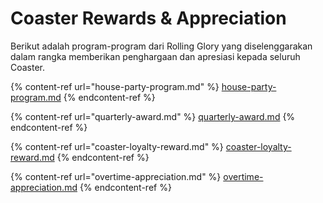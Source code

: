 # Coaster Rewards & Appreciation

Berikut adalah program-program dari Rolling Glory yang diselenggarakan dalam rangka memberikan penghargaan dan apresiasi kepada seluruh Coaster.

{% content-ref url="house-party-program.md" %}
[house-party-program.md](house-party-program.md)
{% endcontent-ref %}

{% content-ref url="quarterly-award.md" %}
[quarterly-award.md](quarterly-award.md)
{% endcontent-ref %}

{% content-ref url="coaster-loyalty-reward.md" %}
[coaster-loyalty-reward.md](coaster-loyalty-reward.md)
{% endcontent-ref %}

{% content-ref url="overtime-appreciation.md" %}
[overtime-appreciation.md](overtime-appreciation.md)
{% endcontent-ref %}

